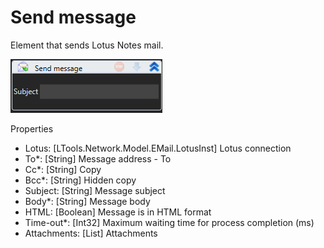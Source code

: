 # Send message

Element that sends Lotus Notes mail.

![](<../../../../.gitbook/assets/image (141).png>)

Properties

* Lotus: \[LTools.Network.Model.EMail.LotusInst] Lotus connection
* To\*: \[String] Message address - To
* Cc\*: \[String] Copy
* Bcc\*: \[String] Hidden copy
* Subject: \[String] Message subject
* Body\*: \[String] Message body
* HTML: \[Boolean] Message is in HTML format
* Time-out\*: \[Int32] Maximum waiting time for process completion (ms)
* Attachments: \[List] Attachments
